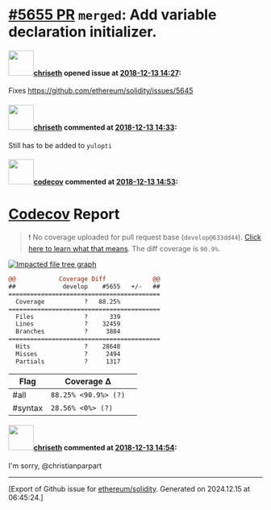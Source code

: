 # [\#5655 PR](https://github.com/ethereum/solidity/pull/5655) `merged`: Add variable declaration initializer.

#### <img src="https://avatars.githubusercontent.com/u/9073706?v=4" width="50">[chriseth](https://github.com/chriseth) opened issue at [2018-12-13 14:27](https://github.com/ethereum/solidity/pull/5655):

Fixes https://github.com/ethereum/solidity/issues/5645

#### <img src="https://avatars.githubusercontent.com/u/9073706?v=4" width="50">[chriseth](https://github.com/chriseth) commented at [2018-12-13 14:33](https://github.com/ethereum/solidity/pull/5655#issuecomment-446988951):

Still has to be added to `yulopti`

#### <img src="https://avatars.githubusercontent.com/in/254?v=4" width="50">[codecov](https://github.com/apps/codecov) commented at [2018-12-13 14:53](https://github.com/ethereum/solidity/pull/5655#issuecomment-446996104):

# [Codecov](https://codecov.io/gh/ethereum/solidity/pull/5655?src=pr&el=h1) Report
> :exclamation: No coverage uploaded for pull request base (`develop@633dd44`). [Click here to learn what that means](https://docs.codecov.io/docs/error-reference#section-missing-base-commit).
> The diff coverage is `90.9%`.

[![Impacted file tree graph](https://codecov.io/gh/ethereum/solidity/pull/5655/graphs/tree.svg?width=650&token=87PGzVEwU0&height=150&src=pr)](https://codecov.io/gh/ethereum/solidity/pull/5655?src=pr&el=tree)

```diff
@@            Coverage Diff             @@
##             develop    #5655   +/-   ##
==========================================
  Coverage           ?   88.25%           
==========================================
  Files              ?      339           
  Lines              ?    32459           
  Branches           ?     3884           
==========================================
  Hits               ?    28648           
  Misses             ?     2494           
  Partials           ?     1317
```

| Flag | Coverage Δ | |
|---|---|---|
| #all | `88.25% <90.9%> (?)` | |
| #syntax | `28.56% <0%> (?)` | |

#### <img src="https://avatars.githubusercontent.com/u/9073706?v=4" width="50">[chriseth](https://github.com/chriseth) commented at [2018-12-13 14:54](https://github.com/ethereum/solidity/pull/5655#issuecomment-446996372):

I'm sorry, @christianparpart


-------------------------------------------------------------------------------



[Export of Github issue for [ethereum/solidity](https://github.com/ethereum/solidity). Generated on 2024.12.15 at 06:45:24.]
